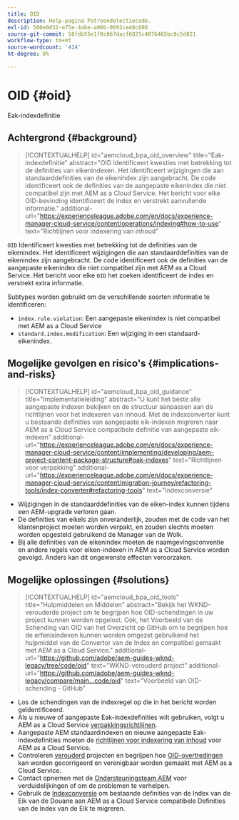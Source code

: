 ```yaml
---
title: OID
description: Help-pagina Patroondetectiecode.
exl-id: 500e0d32-e75e-4abe-a96b-0692ce40c086
source-git-commit: 58fdb55e1f0c067dacf6825c4076465bc8c5d821
workflow-type: tm+mt
source-wordcount: '414'
ht-degree: 0%

---
```


# OID {#oid}

Eak-indexdefinitie

## Achtergrond {#background}

>[!CONTEXTUALHELP]
>id="aemcloud_bpa_oid_overview"
>title="Eak-indexdefinitie"
>abstract="OID identificeert kwesties met betrekking tot de definities van eikenindexen. Het identificeert wijzigingen die aan standaarddefinities van de eikenindex zijn aangebracht. De code identificeert ook de definities van de aangepaste eikenindex die niet compatibel zijn met AEM as a Cloud Service. Het bericht voor elke OID-bevinding identificeert de index en verstrekt aanvullende informatie."
>additional-url="https://experienceleague.adobe.com/en/docs/experience-manager-cloud-service/content/operations/indexing#how-to-use" text="Richtlijnen voor indexering van inhoud"

`OID`  Identificeert kwesties met betrekking tot de definities van de eikenindex. Het identificeert wijzigingen die aan standaarddefinities van de eikenindex zijn aangebracht. De code identificeert ook de definities van de aangepaste eikenindex die niet compatibel zijn met AEM as a Cloud Service. Het bericht voor elke `OID` het zoeken identificeert de index en verstrekt extra informatie.

Subtypes worden gebruikt om de verschillende soorten informatie te identificeren:

* `index.rule.violation`: Een aangepaste eikenindex is niet compatibel met AEM as a Cloud Service
* `standard.index.modification`: Een wijziging in een standaard-eikenindex.

## Mogelijke gevolgen en risico&#39;s {#implications-and-risks}

>[!CONTEXTUALHELP]
>id="aemcloud_bpa_oid_guidance"
>title="Implementatieleiding"
>abstract="U kunt het beste alle aangepaste indexen bekijken en de structuur aanpassen aan de richtlijnen voor het indexeren van inhoud. Met de indexconverter kunt u bestaande definities van aangepaste eik-indexen migreren naar AEM as a Cloud Service compatibele definitie van aangepaste eik-indexen"
>additional-url="https://experienceleague.adobe.com/en/docs/experience-manager-cloud-service/content/implementing/developing/aem-project-content-package-structure#oak-indexes" text="Richtlijnen voor verpakking"
>additional-url="https://experienceleague.adobe.com/en/docs/experience-manager-cloud-service/content/migration-journey/refactoring-tools/index-converter#refactoring-tools" text="Indexconversie"

* Wijzigingen in de standaarddefinities van de eiken-index kunnen tijdens een AEM-upgrade verloren gaan.
* De definities van eikels zijn onveranderlijk, zouden met de code van het klantenproject moeten worden verpakt, en zouden slechts moeten worden opgesteld gebruikend de Manager van de Wolk.
* Bij alle definities van de eikenindex moeten de naamgevingsconventie en andere regels voor eiken-indexen in AEM as a Cloud Service worden gevolgd. Anders kan dit ongewenste effecten veroorzaken.

## Mogelijke oplossingen {#solutions}

>[!CONTEXTUALHELP]
>id="aemcloud_bpa_oid_tools"
>title="Hulpmiddelen en Middelen"
>abstract="Bekijk het WKND-verouderde project om te begrijpen hoe OID-schendingen in uw project kunnen worden opgelost. Ook, het Voorbeeld van de Schending van OID van het Overzicht op GitHub om te begrijpen hoe de erfenisindexen kunnen worden omgezet gebruikend het hulpmiddel van de Convertor van de Index en compatibel gemaakt met AEM as a Cloud Service."
>additional-url="https://github.com/adobe/aem-guides-wknd-legacy/tree/code/oid" text="WKND-verouderd project"
>additional-url="https://github.com/adobe/aem-guides-wknd-legacy/compare/main...code/oid" text="Voorbeeld van OID-schending - GitHub"

* Los de schendingen van de indexregel op die in het bericht worden geïdentificeerd.
* Als u nieuwe of aangepaste Eak-indexdefinities wilt gebruiken, volgt u AEM as a Cloud Service [verpakkingsrichtlijnen](https://experienceleague.adobe.com/en/docs/experience-manager-cloud-service/content/implementing/developing/aem-project-content-package-structure).
* Aangepaste AEM standaardindexen en nieuwe aangepaste Eak-indexdefinities moeten de [richtlijnen voor indexering van inhoud](https://experienceleague.adobe.com/en/docs/experience-manager-cloud-service/content/operations/indexing#preparing-the-new-index-definition) voor AEM as a Cloud Service.
* Controleren [verouderd](https://github.com/adobe/aem-guides-wknd-legacy/tree/code/oid) projecten en begrijpen hoe [OID-overtredingen](https://github.com/adobe/aem-guides-wknd-legacy/compare/main...code/oid) kan worden gecorrigeerd en verenigbaar worden gemaakt met AEM as a Cloud Service.
* Contact opnemen met de [Ondersteuningsteam AEM](https://helpx.adobe.com/enterprise/using/support-for-experience-cloud.html) voor verduidelijkingen of om de problemen te verhelpen.
* Gebruik de [Indexconversie](https://experienceleague.adobe.com/en/docs/experience-manager-cloud-service/content/migration-journey/refactoring-tools/index-converter#refactoring-tools) om bestaande definities van de Index van de Eik van de Douane aan AEM as a Cloud Service compatibele Definities van de Index van de Eik te migreren.
